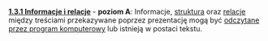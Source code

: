 [**1.3.1 Informacje i relacje**](https://wcag.lepszyweb.pl/#info-and-relationships) - **poziom A**: Informacje, <a href="#" data-toggle="tooltip" data-original-title="{{site.data.glossary.struktura | strip_html | replace: '*', ''}}">struktura</a> oraz <a href="#" data-toggle="tooltip" data-original-title="{{site.data.glossary.relacja | strip_html | replace: '*', ''}}">relacje</a> między treściami przekazywane poprzez prezentację mogą być <a href="#" data-toggle="tooltip" data-original-title="{{site.data.glossary.okreslony_programowo | strip_html | replace: '*', ''}}">odczytane przez program komputerowy</a> lub istnieją w postaci tekstu.

